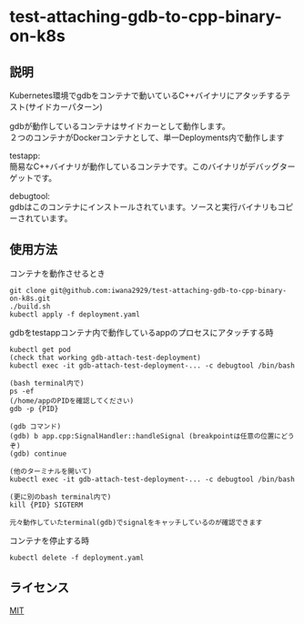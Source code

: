 # test-attaching-gdb-to-cpp-binary-on-k8s

## 説明
Kubernetes環境でgdbをコンテナで動いているC++バイナリにアタッチするテスト(サイドカーパターン)

gdbが動作しているコンテナはサイドカーとして動作します。  
２つのコンテナがDockerコンテナとして、単一Deployments内で動作します  
  
testapp:  
簡易なC++バイナリが動作しているコンテナです。このバイナリがデバッグターゲットです。
  
debugtool:  
gdbはこのコンテナにインストールされています。ソースと実行バイナリもコピーされています。

## 使用方法
コンテナを動作させるとき
```
git clone git@github.com:iwana2929/test-attaching-gdb-to-cpp-binary-on-k8s.git
./build.sh
kubectl apply -f deployment.yaml
```

gdbをtestappコンテナ内で動作しているappのプロセスにアタッチする時
```
kubectl get pod  
(check that working gdb-attach-test-deployment)  
kubectl exec -it gdb-attach-test-deployment-... -c debugtool /bin/bash  

(bash terminal内で)
ps -ef 
(/home/appのPIDを確認してください)
gdb -p {PID} 

(gdb コマンド)
(gdb) b app.cpp:SignalHandler::handleSignal (breakpointは任意の位置にどうぞ)
(gdb) continue

(他のターミナルを開いて)
kubectl exec -it gdb-attach-test-deployment-... -c debugtool /bin/bash

(更に別のbash terminal内で)
kill {PID} SIGTERM

元々動作していたterminal(gdb)でsignalをキャッチしているのが確認できます
```

コンテナを停止する時
```
kubectl delete -f deployment.yaml
```

## ライセンス
[MIT](https://github.com/tcnksm/tool/blob/master/LICENCE)
